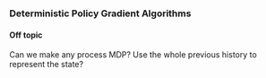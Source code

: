 ### Deterministic Policy Gradient Algorithms




#### Off topic
Can we make any process MDP? Use the whole previous history to represent the state?